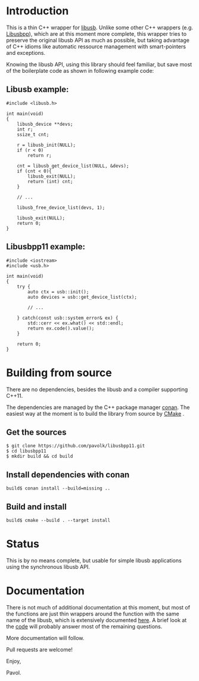 # Introduction

This is a thin C++ wrapper for [libusb](https://github.com/libusb/libusb.git). Unlike some other C++ wrappers (e.g. [Libusbpp](https://github.com/zarthcode/Libusbpp)), which are at this moment more complete, this wrapper tries to preserve the original libusb API as much as possible, but taking advantage of C++ idioms like automatic ressource management with smart-pointers and exceptions.

Knowing the libusb API, using this library should feel familiar, but save most of the boilerplate code as shown in following example code:

## Libusb example:

```
#include <libusb.h>

int main(void)
{
	libusb_device **devs;
	int r;
	ssize_t cnt;

	r = libusb_init(NULL);
	if (r < 0)
		return r;

	cnt = libusb_get_device_list(NULL, &devs);
	if (cnt < 0){
		libusb_exit(NULL);
		return (int) cnt;
	}

	// ...
	
	libusb_free_device_list(devs, 1);

	libusb_exit(NULL);
	return 0;
}
```

## Libusbpp11 example:

```
#include <iostream>
#include <usb.h>

int main(void)
{
	try {
		auto ctx = usb::init();
		auto devices = usb::get_device_list(ctx);

		// ...
		
	} catch(const usb::system_error& ex) {
		std::cerr << ex.what() << std::endl;
		return ex.code().value();
	}
	
	return 0;
}
```

# Building from source

There are no dependencies, besides the libusb and a compiler supporting C++11. 

The dependencies are managed by the C++ package manager [conan](https://conan.io/downloads.html). The easiest way at the moment is to build the library from source by [CMake](https://cmake.org/download/) .

## Get the sources

```
$ git clone https://github.com/pavolk/libusbpp11.git
$ cd libusbpp11
$ mkdir build && cd build
```

## Install dependencies with conan

```
build$ conan install --build=missing ..
```

## Build and install

```
build$ cmake --build . --target install
```

# Status 

This is by no means complete, but usable for simple libusb applications using the synchronous libusb API.

# Documentation

There is not much of additional documentation at this moment, but most of the functions are just thin wrappers around the function with the same name of the libusb, which is extensively documented [here](http://libusb.sourceforge.net/api-1.0/). A brief look at the [code](src/usb.cpp) will probably answer most of the remaining questions.

More documentation will follow.


Pull requests are welcome! 

Enjoy,

Pavol.

